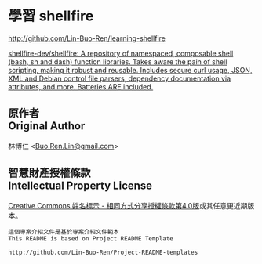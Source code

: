 # 學習 shellfire
<http://github.com/Lin-Buo-Ren/learning-shellfire>

[shellfire-dev/shellfire: A repository of namespaced, composable shell (bash, sh and dash) function libraries. Takes aware the pain of shell scripting, making it robust and reusable. Includes secure curl usage, JSON, XML and Debian control file parsers, dependency documentation via attributes, and more. Batteries ARE included.](https://github.com/shellfire-dev/shellfire)

## 原作者<br>Original Author
林博仁 &lt;<Buo.Ren.Lin@gmail.com>&gt;

## 智慧財產授權條款<br>Intellectual Property License
[Creative Commons 姓名標示 - 相同方式分享授權條款第4.0版](http://creativecommons.org/licenses/by-sa/4.0/)或其任意更近期版本。

```
這個專案介紹文件是基於專案介紹文件範本
This README is based on Project README Template

http://github.com/Lin-Buo-Ren/Project-README-templates
```
